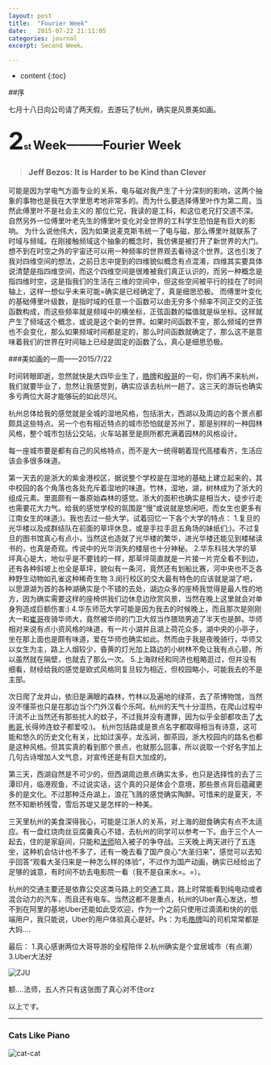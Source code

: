 ```yaml
---
layout: post
title:  "Fourier Week"
date:   2015-07-22 21:11:05
categories: journal
excerpt: Second Week。

---
```

* content
{:toc}


##序

七月十八日向公司请了两天假，去游玩了杭州，确实是风景美如画。

<h3><font size="8">2</font><font size="3">st</font> <font size="5">Week———Fourier Week</font></h3>

> <h3><font size="3"> Jeff Bezos: It is Harder to be Kind than Clever</font></h3>

可能是因为学电气方面专业的关系，电与磁对我产生了十分深刻的影响，这两个抽象的事物也是我在大学里思考地非常多的。而为什么要选择傅里叶作为第二周，当然此傅里叶不是社会主义的 那位仁兄，我读的是工科，和这位老兄打交道不深。自然另外一位傅里叶老先生的傅里叶变化对全世界的工科学生恐怕是有巨大的影响。
为什么说他伟大，因为如果说麦克斯韦统一了电与磁，那么傅里叶就联系了时域与频域。在刚接触频域这个抽象的概念时，我仿佛是被打开了新世界的大门。想不到在时空之外的宇宙还可以用一种频率的世界观去看待这个世界。这也引发了我对四维空间的想法，之前日志中提到的四维貌似概念有点混淆，四维其实要具体说清楚是指四维空间，而这个四维空间是很难被我们真正认识的，而另一种概念是指四维时空，这是指我们的生活在三维的空间中，但这些空间被平行的挂在了时间轴上，这样一想似乎未来可能=确实是已经确定了，真是细思恐极。
而傅里叶变化的基础傅里叶级数，是指时域的任意一个函数可以由无穷多个频率不同正交的正弦函数构成，而这些频率就是频域中的横坐标，正弦函数的幅值就是纵坐标。这样就产生了频域这个概念，或说是这个新的世界。如果时间函数不变，那么频域的世界也不会变化，那么如果频域时间都是定的，那么时间函数就确定了，那么这不是意味着我们的世界在时间轴上已经是固定的函数了么，真心是细思恐极。


###美如画的一周——2015/7/22

时间转眼即逝，忽然就快是大四毕业生了，[皓牌](http://user.qzone.qq.com/423644149?ptlang=2052)和[殷哥](http://user.qzone.qq.com/407980179?ptlang=2052)的一句，你们再不来杭州，我们就要毕业了，忽然让我感觉到，确实应该去杭州一趟了。这三天的游玩也确实多亏两位大哥才能够玩的如此尽兴。

杭州总体给我的感觉就是全城的湿地风格，包括浙大，西湖以及周边的各个景点都颇具这些特点。另一个也有相近特点的城市恐怕就是苏州了，那是别样的一种园林风格，整个城市包括公交站，火车站甚至是厕所都充满着园林的风格设计。

每一座城市要是都有自己的风格特点，而不是大一统得朝着现代高楼看齐，生活应该会多很多味道。

第一天去的是浙大的紫金港校区，据说整个学校是在湿地的基础上建立起来的，其中校园的各个角落也各处充斥着湿地的味道。竹林，湿地，湖，树林成为了浙大的组成元素。里面颇有一番原始森林的感觉。浙大的面积也确实是相当大，徒步行走也需要花大力气。给我的感觉学校的氛围是“慢”或说就是悠闲吧，而女生也更多有江南女生的味道;)。我也去过一些大学，试着回忆一下各个大学的特点：
1.复旦的光华楼以及成群结队在前面的草坪休息，或是手拉手逛五角场的妹纸们;)。不过复旦的图书馆真心有点小，当然这也造就了光华楼的繁华，进光华楼还能见到楼梯读书的，也真是奇观。传说中的光华消失的楼层也十分神秘。
2.华东科技大学的草坪真心是大，地似乎是不要钱的一样，那草坪简直就是一片接一片完全看不到边，还有各种斜坡上也全是草坪，貌似有一条河，竟然还有划船比赛，河中央也不乏各种野生动物如孔雀这种稀奇生物
3.闵行校区的交大最有特色的应该就是湖了吧，以思源湖为首的各种湖确实是个不错的去处，湖边众多的座椅我觉得是最人性的地方，因为确实需要这样的座椅供我们边休息边欣赏风景，当然在晚上这里就会对单身狗造成巨额伤害:)
4.华东师范大学可能是因为我去的时候晚上，而且那次是刚刚大一和[崔哥](http://user.qzone.qq.com/729045595?ptlang=2052)夜骑华师大，竟然被华师的门卫大叔当作猥琐男追了半天也是醉。华师相对来说有点小资风格的味道，有一片小湖并且湖上荷花众多，湖中央的小亭子，坐在那上面也是颇有味道，爱在华师也确实如此。然而由于我是夜晚骑行，华师又以女生为主，路上人烟较少，昏黄的灯光加上路边的小树林不免让我有点心颤，所以虽然就在隔壁，也就去了那么一次。
5.上海财经和同济也粗略逛过，但并没有细看，财经给我的感觉是欧式风格同复旦较为相近，但校园略小，可能我去的不是主部。

次日爬了龙井山，依旧是满眼的森林，竹林以及遍地的绿茶，去了茶博物馆，当然没不懂茶也只是在那边当个门外汉看个乐呵。杭州的天气十分湿热，在爬山过程中汗流不止当然还有那些扰人的蚊子，不过我并没有遭罪，因为似乎全部都攻击了[大彬哥](http://user.qzone.qq.com/408748478?ptlang=2052),长得帅连蚊子都爱咬:)。
杭州包括路或是景点名字都取得相当有诗意，这可能和悠久的历史文化有关，比如过溪亭，龙泓涧，御茶园，浙大校园内的路名也都是这种风格。但其实真的看到那个景点，也就那么回事，所以说取一个好名字加上几句古诗增加人文气息，对宣传还是有巨大加成的。

第三天，西湖自然是不可少的，但西湖周边景点确实太多，也只是选择性的去了三潭印月，临港观鱼，不过说实话，这个真的只是体会个意境，那些景点背后蕴藏更多的是文化。不过那种泛舟湖上，浪花飞溅的感觉确实陶醉。可惜来的是夏天，不然不知断桥残雪，雪后苏堤又是怎样的一种美。

三天里杭州的美食深得我心，可能是江浙人的关系，对上海的甜食确实有点不太适应。有一盘红烧肉丝豆腐羹真心不错，去杭州的同学可以参考一下。由于三个人一起去，住的是家庭间，只能和[法师](http://user.qzone.qq.com/702426613?ptlang=2052)陷入被子的争夺战。三天晚上两天进行了五连坐，这种机会估计也不多了，还有一晚去看了国产良心“大圣归来”，感觉可以去知乎回答“观看大圣归来是一种怎么样的体验”，不过作为国产动画，确实已经给出了足够的诚意，有时间不妨去电影院一看（我不是自来水=。=）。

杭州的交通主要还是依靠公交这类马路上的交通工具，路上时常能看到纯电动或者混合动力的汽车，而且还有电车。当然这都不是重点，杭州的Uber真心发达，想不到在阿里的基地Uber还能如此受欢迎，作为一个之前只使用过滴滴和快的的低端用户，我只能说，Uber的用户体验真心是好。Ps：为毛[皓牌](http://user.qzone.qq.com/423644149?ptlang=2052)叫的司机常常都是大妈....

最后：
1.真心感谢两位大哥导游的全程陪伴
2.杭州确实是个宜居城市（有点潮）
3.Uber大法好

![ZJU]({{"/css/ZJU/ZJU.jpg"}}) 

额....法师，五人齐只有这张图了真心对不住orz

以上です。

---

### Cats Like Piano
 ![cat-cat]({{"/css/pics/cat.gif"}}) 